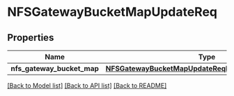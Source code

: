 # NFSGatewayBucketMapUpdateReq

## Properties
Name | Type | Description | Notes
------------ | ------------- | ------------- | -------------
**nfs_gateway_bucket_map** | [**NFSGatewayBucketMapUpdateReqNFSGatewayBucketMap**](NFSGatewayBucketMapUpdateReqNFSGatewayBucketMap.md) |  | 

[[Back to Model list]](../README.md#documentation-for-models) [[Back to API list]](../README.md#documentation-for-api-endpoints) [[Back to README]](../README.md)


